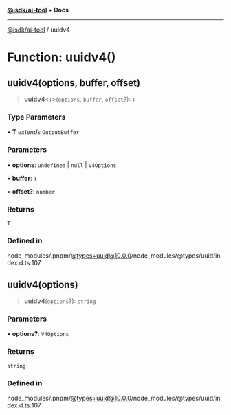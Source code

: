 [**@isdk/ai-tool**](../README.md) • **Docs**

***

[@isdk/ai-tool](../globals.md) / uuidv4

# Function: uuidv4()

## uuidv4(options, buffer, offset)

> **uuidv4**\<`T`\>(`options`, `buffer`, `offset`?): `T`

### Type Parameters

• **T** *extends* `OutputBuffer`

### Parameters

• **options**: `undefined` \| `null` \| `V4Options`

• **buffer**: `T`

• **offset?**: `number`

### Returns

`T`

### Defined in

node\_modules/.pnpm/@types+uuid@10.0.0/node\_modules/@types/uuid/index.d.ts:107

## uuidv4(options)

> **uuidv4**(`options`?): `string`

### Parameters

• **options?**: `V4Options`

### Returns

`string`

### Defined in

node\_modules/.pnpm/@types+uuid@10.0.0/node\_modules/@types/uuid/index.d.ts:107
